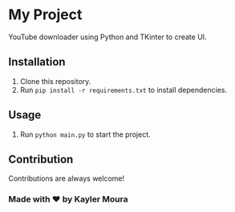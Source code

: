 # My Project

YouTube downloader using Python and TKinter to create UI.

## Installation

1. Clone this repository.
2. Run `pip install -r requirements.txt` to install dependencies.

## Usage

1. Run `python main.py` to start the project.

## Contribution

Contributions are always welcome!

### Made with ❤️ by Kayler Moura
